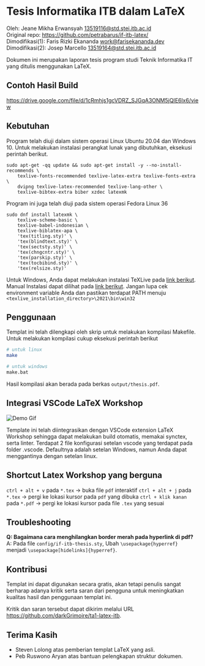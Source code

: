 # Tesis Informatika ITB dalam LaTeX

Oleh: Jeane Mikha Erwansyah <13519116@std.stei.itb.ac.id> \
Original repo: https://github.com/petrabarus/if-itb-latex/ \
Dimodifikasi(1): Faris Rizki Ekananda <work@farisekananda.dev> \
Dimodifikasi(2): Josep Marcello <13519164@std.stei.itb.ac.id>

Dokumen ini merupakan laporan tesis program studi Teknik Informatika IT yang ditulis menggunakan LaTeX.

## Contoh Hasil Build

https://drive.google.com/file/d/1cRmhjs1gcVDRZ_SJGqA3ONM5jQIE6lx6/view

## Kebutuhan

Program telah diuji dalam sistem operasi Linux Ubuntu 20.04 dan Windows 10. Untuk melakukan instalasi
perangkat lunak yang dibutuhkan, eksekusi perintah berikut.

```
sudo apt-get -qq update && sudo apt-get install -y --no-install-recommends \
    texlive-fonts-recommended texlive-latex-extra texlive-fonts-extra \
    dvipng texlive-latex-recommended texlive-lang-other \
    texlive-bibtex-extra biber xzdec latexmk
```

Program ini juga telah diuji pada sistem operasi Fedora Linux 36

```
sudo dnf install latexmk \
    texlive-scheme-basic \
    texlive-babel-indonesian \
    texlive-biblatex-apa \
    'tex(titling.sty)' \
    'tex(blindtext.sty)' \
    'tex(sectsty.sty)' \
    'tex(chngcntr.sty)' \
    'tex(parskip.sty)' \
    'tex(tocbibind.sty)' \
    'tex(relsize.sty)'
```

Untuk Windows, Anda dapat melakukan instalasi TeXLive pada [link berikut](https://mirror.ctan.org/systems/texlive/tlnet/install-tl-windows.exe). Manual Instalasi dapat dilihat pada [link berikut](https://www.tug.org/texlive/windows.html). Jangan lupa cek environment variable Anda dan pastikan terdapat PATH menuju `<texlive_installation_directory>\2021\bin\win32`

## Penggunaan

Templat ini telah dilengkapi oleh skrip untuk melakukan kompilasi
Makefile. Untuk melakukan kompilasi cukup eksekusi perintah berikut

```bash
# untuk linux
make

# untuk windows
make.bat
```

Hasil kompilasi akan berada pada berkas `output/thesis.pdf`.

## Integrasi VSCode LaTeX Workshop

![Demo Gif](demo.gif)

Template ini telah diintegrasikan dengan VSCode extension LaTeX Workshop sehingga dapat melakukan build otomatis, memakai synctex, serta linter. Terdapat 2 file konfigurasi setelan vscode yang terdapat pada folder .vscode. Defaultnya adalah setelan Windows, namun Anda dapat menggantinya dengan setelan linux.

## Shortcut Latex Workshop yang berguna

`ctrl + alt + v` pada `*.tex` -> buka file `pdf` interaktif
`ctrl + alt + j` pada `*.tex` -> pergi ke lokasi kursor pada `pdf` yang dibuka
`ctrl + klik kanan` pada `*.pdf` -> pergi ke lokasi kursor pada file `.tex` yang sesuai

## Troubleshooting

**Q: Bagaimana cara menghilangkan border merah pada hyperlink di pdf?**
A: Pada file `config/if-itb-thesis.sty`, Ubah `\usepackage{hyperref}` menjadi `\usepackage[hidelinks]{hyperref}`.

## Kontribusi

Templat ini dapat digunakan secara gratis, akan tetapi penulis sangat
berharap adanya kritik serta saran dari pengguna untuk meningkatkan
kualitas hasil dan penggunaan templat ini.

Kritik dan saran tersebut dapat dikirim melalui URL
<https://github.com/darkGrimoire/ta1-latex-itb>.

## Terima Kasih

- Steven Lolong atas pemberian templat LaTeX yang asli.
- Peb Ruswono Aryan atas bantuan pelengkapan struktur dokumen.
